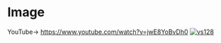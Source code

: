 # Image

YouTube-> https://www.youtube.com/watch?v=jwE8YoBvDh0
[![vs128](https://user-images.githubusercontent.com/84230279/126891713-8081aded-b1b6-432b-beb0-93e1f4a9d3db.PNG)](https://www.youtube.com/watch?v=jwE8YoBvDh0)
